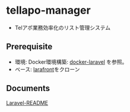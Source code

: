 # tellapo-manager

- Telアポ業務効率化のリスト管理システム

## Prerequisite

- 環境: Docker環境構築: [docker-laravel](https://github.com/rk-techs/docker-laravel) を参照。
- ベース: [larafront](https://github.com/rk-techs/larafront)をクローン

## Documents

[Laravel-README](/src/README.md)

